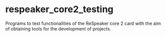 # respeaker_core2_testing
Programs to test functionalities of the ReSpeaker core 2 card with the aim of obtaining tools for the development of projects.
